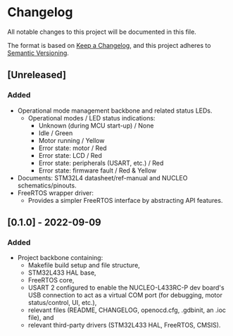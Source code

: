 # Changelog
All notable changes to this project will be documented in this file.

The format is based on [Keep a Changelog](https://keepachangelog.com/en/1.0.0/),
and this project adheres to [Semantic Versioning](https://semver.org/spec/v2.0.0.html).

## [Unreleased]
### Added
- Operational mode management backbone and related status LEDs.
    - Operational modes / LED status indications: 
        - Unknown (during MCU start-up) / None
        - Idle / Green
        - Motor running / Yellow
        - Error state: motor / Red
        - Error state: LCD / Red
        - Error state: peripherals (USART, etc.) / Red
        - Error state: firmware fault / Red & Yellow
- Documents: STM32L4 datasheet/ref-manual and NUCLEO schematics/pinouts.
- FreeRTOS wrapper driver:
    - Provides a simpler FreeRTOS interface by abstracting API features.

## [0.1.0] - 2022-09-09
### Added
- Project backbone containing:
    - Makefile build setup and file structure,
    - STM32L433 HAL base,
    - FreeRTOS core,
    - USART 2 configured to enable the NUCLEO-L433RC-P dev board's USB connection to act as a virtual COM port (for debugging, motor status/control, UI, etc.),
    - relevant files (README, CHANGELOG, openocd.cfg, .gdbinit, an .ioc file), and
    - relevant third-party drivers (STM32L433 HAL, FreeRTOS, CMSIS).